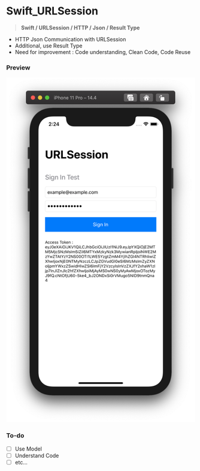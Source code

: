 # Swift_URLSession

> **Swift / URLSession / HTTP / Json / Result Type**



- HTTP Json Communication with URLSession
- Additional, use Result Type
- Need for improvement : Code understanding, Clean Code, Code Reuse



### Preview

![README_src/screenshot.png](README_src/screenshot.png)

### To-do

- [ ]  Use Model
- [ ]  Understand Code
- [ ]  etc...
